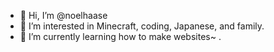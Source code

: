 - 👋 Hi, I’m @noelhaase
- 👀 I’m interested in Minecraft, coding, Japanese, and family. 
- 🌱 I’m currently learning how to make websites~
.


